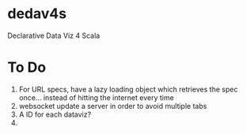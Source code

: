 # dedav4s
Declarative Data Viz 4 Scala

# To Do
1. For URL specs, have a lazy loading object which retrieves the spec once... instead of hitting the internet every time
2. websocket update a server in order to avoid multiple tabs
3. A ID for each dataviz? 
4. 